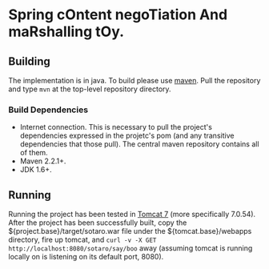# Spring cOntent negoTiation And maRshalling tOy.

## Building

The implementation is in java. To build please use [maven](http://maven.apache.org/ "Maven Home"). Pull the repository and type `mvn` at the top-level repository directory.

### Build Dependencies

- Internet connection. This is necessary to pull the project's dependencies expressed in the projetc's pom (and any transitive dependencies that those pull). The central maven repository contains all of them.
- Maven 2.2.1+.
- JDK 1.6+.

## Running

Running the project has been tested in [Tomcat 7](http://tomcat.apache.org/download-70.cgi) (more specifically 7.0.54). After the project has been successfully built, copy the ${project.base}/target/sotaro.war file under the ${tomcat.base}/webapps directory, fire up tomcat, and `curl -v -X GET http://localhost:8080/sotaro/say/boo` away (assuming tomcat is running locally on is listening on its default port, 8080).

